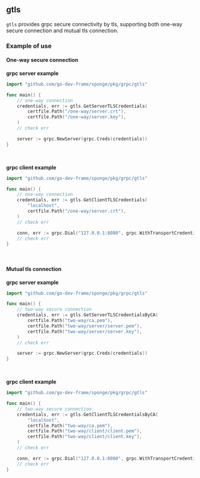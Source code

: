 ## gtls

`gtls` provides grpc secure connectivity by tls, supporting both one-way secure connection and mutual tls connection.

### Example of use

#### One-way secure connection

**grpc server example**

```go
import "github.com/go-dev-frame/sponge/pkg/grpc/gtls"

func main() {
    // one-way connection
    credentials, err := gtls.GetServerTLSCredentials(
        certfile.Path("/one-way/server.crt"),
        certfile.Path("/one-way/server.key"),
    )
    // check err

    server := grpc.NewServer(grpc.Creds(credentials))
}
```

<br>

**grpc client example**

```go
import "github.com/go-dev-frame/sponge/pkg/grpc/gtls"

func main() {
    // one-way connection
    credentials, err := gtls.GetClientTLSCredentials(
        "localhost",
        certfile.Path("/one-way/server.crt"),
	)
    // check err

    conn, err := grpc.Dial("127.0.0.1:8080", grpc.WithTransportCredentials(credentials))
    // check err
}
```

<br>

#### Mutual tls connection

**grpc server example**

```go
import "github.com/go-dev-frame/sponge/pkg/grpc/gtls"

func main() {
    // two-way secure connection
    credentials, err := gtls.GetServerTLSCredentialsByCA(
        certfile.Path("two-way/ca.pem"),
        certfile.Path("two-way/server/server.pem"),
        certfile.Path("two-way/server/server.key"),
    )
    // check err

    server := grpc.NewServer(grpc.Creds(credentials))
}
```

<br>

**grpc client example**

```go
import "github.com/go-dev-frame/sponge/pkg/grpc/gtls"

func main() {
    // two-way secure connection
    credentials, err := gtls.GetClientTLSCredentialsByCA(
        "localhost",
        certfile.Path("two-way/ca.pem"),
        certfile.Path("two-way/client/client.pem"),
        certfile.Path("two-way/client/client.key"),
    )
    // check err

    conn, err := grpc.Dial("127.0.0.1:8080", grpc.WithTransportCredentials(credentials))
    // check err
}
```
